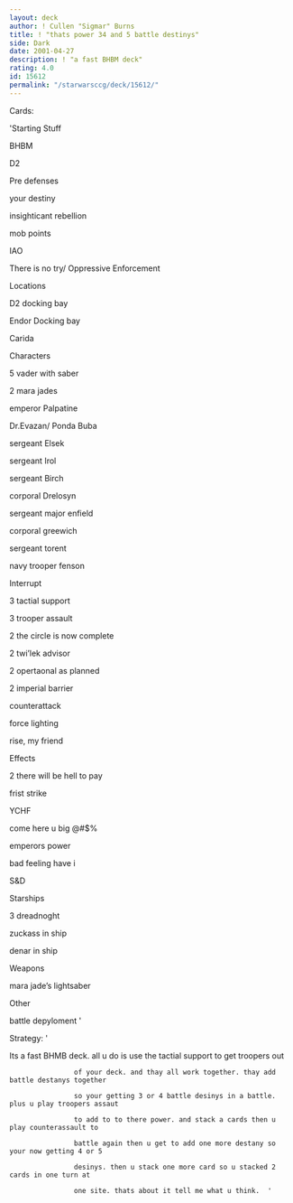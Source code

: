 ```yaml
---
layout: deck
author: ! Cullen "Sigmar" Burns
title: ! "thats power 34 and 5 battle destinys"
side: Dark
date: 2001-04-27
description: ! "a fast BHBM deck"
rating: 4.0
id: 15612
permalink: "/starwarsccg/deck/15612/"
---
```

Cards: 

'Starting Stuff

BHBM

D2

Pre defenses

your destiny

insighticant rebellion

mob points

IAO

There is no try/ Oppressive Enforcement


Locations

D2 docking bay

Endor Docking bay

Carida


Characters

5 vader with saber

2 mara jades

emperor Palpatine

Dr.Evazan/ Ponda Buba

sergeant Elsek

sergeant Irol

sergeant Birch

corporal Drelosyn

sergeant major enfield

corporal greewich

sergeant torent

navy trooper fenson


Interrupt

3 tactial support

3 trooper assault

2 the circle is now complete

2 twi’lek advisor

2 opertaonal as planned

2 imperial barrier

counterattack

force lighting

rise, my friend


Effects

2 there will be hell to pay

frist strike

YCHF

come here u big @#$%

emperors power

bad feeling have i

S&D


Starships

3 dreadnoght

zuckass in ship

denar in ship


Weapons

mara jade’s lightsaber


Other

battle depyloment '

Strategy: '

Its a fast BHMB deck. all u do is use the tactial support to get troopers out

                    of your deck. and thay all work together. thay add battle destanys together

                    so your getting 3 or 4 battle desinys in a battle. plus u play troopers assaut

                    to add to to there power. and stack a cards then u play counterassault to

                    battle again then u get to add one more destany so your now getting 4 or 5

                    desinys. then u stack one more card so u stacked 2 cards in one turn at

                    one site. thats about it tell me what u think.  '
